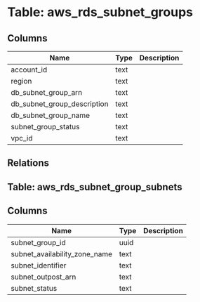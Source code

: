 
# Table: aws_rds_subnet_groups

## Columns
| Name        | Type           | Description  |
| ------------- | ------------- | -----  |
|account_id|text||
|region|text||
|db_subnet_group_arn|text||
|db_subnet_group_description|text||
|db_subnet_group_name|text||
|subnet_group_status|text||
|vpc_id|text||
## Relations
## Table: aws_rds_subnet_group_subnets

## Columns
| Name        | Type           | Description  |
| ------------- | ------------- | -----  |
|subnet_group_id|uuid||
|subnet_availability_zone_name|text||
|subnet_identifier|text||
|subnet_outpost_arn|text||
|subnet_status|text||
